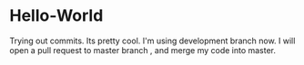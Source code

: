 # Hello-World

Trying out commits. Its pretty cool.
I'm using development branch now. I will open a pull request to master branch , and merge my code into master.
